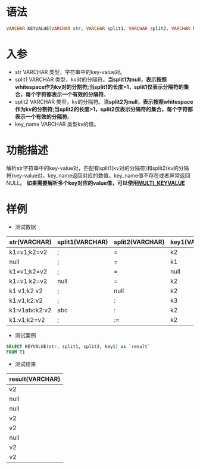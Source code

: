 # 语法

```sql
VARCHAR KEYVALUE(VARCHAR str, VARCHAR split1, VARCHAR split2, VARCHAR key_name)
```

# 入参

- str VARCHAR 类型，字符串中的key-value对。
- split1 VARCHAR 类型，kv对的分隔符。**当split1为null，表示按照whitespace作为kv对的分割符;当split1的长度>1，split1仅表示分隔符的集合，每个字符都表示一个有效的分隔符**。
- split2 VARCHAR 类型，kv的分隔符。**当split2为null，表示按照whitespace作为kv的分割符;当split2的长度>1，split2仅表示分隔符的集合，每个字符都表示一个有效的分隔符**。
- key_name VARCHAR 类型kv的值。

# 功能描述

解析str字符串中的key-value对，匹配有split1(kv对的分隔符)和split2(kv的分隔符)key-value对。key_name返回对应的数值。key_name值不存在或者异常返回NULL。
**如果需要解析多个key对应的value值，可以使用**[**MULTI_KEYVALUE**](sql/builtin-functions/multikeyvalue.md)

# 样例

- 测试数据

| str(VARCHAR) | split1(VARCHAR) | split2(VARCHAR) | key1(VARCHAR) | 
| --- | --- | --- | --- | 
| k1=v1;k2=v2 | ; | = | k2 | 
| null | ; | = | k1 | 
| k1=v1;k2=v2 | ; | = | null |
| k1=v1 k2=v2 | null | = | k2 | 
| k1 v1;k2 v2 | ; | null | k2 | 
| k1:v1;k2:v2 | ; | : | k3 | 
| k1:v1abck2:v2 | abc | : | k2 | 
| k1:v1;k2=v2 | ; | := | k2 |

- 测试案例

```sql
SELECT KEYVALUE(str, split1, split2, key1) as `result`
FROM T1
```

- 测试结果

| result(VARCHAR) |
| --- |
| v2 |
| null |
| null |
| v2 |
| v2 |
| null |
| v2 |
| v2 |

